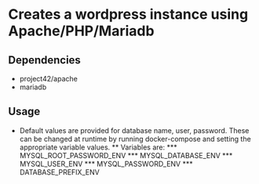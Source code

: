# Creates a wordpress instance using Apache/PHP/Mariadb

## Dependencies
* project42/apache
* mariadb

## Usage
* Default values are provided for database name, user, password. These can be changed at runtime by running docker-compose and setting the appropriate variable values.
** Variables are:
*** MYSQL_ROOT_PASSWORD_ENV
*** MYSQL_DATABASE_ENV
*** MYSQL_USER_ENV
*** MYSQL_PASSWORD_ENV
*** DATABASE_PREFIX_ENV